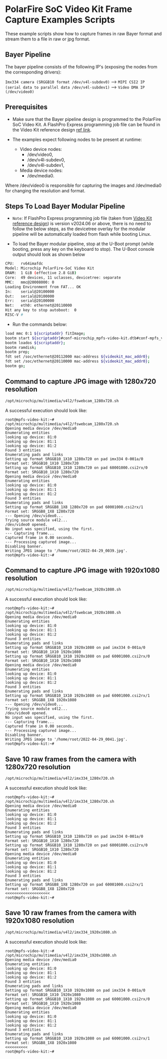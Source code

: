 # PolarFire SoC Video Kit Frame Capture Examples Scripts

These example scripts show how to capture frames in raw Bayer format and stream them to a file in raw or jpg format.

## Bayer Pipeline

The bayer pipeline consists of the following IP's (exposing the nodes from the corresponding drivers):

`Imx334 camera (SRGGB10 format /dev/v4l-subdev0)` --> `MIPI CSI2 IP (serial data to parallel data /dev/v4l-subdev1)` --> `Video DMA IP (/dev/video0)`

## Prerequisites

- Make sure that the Bayer pipeline design is programmed to the PolarFire SoC Video Kit. A FlashPro Express programming job file can be found in the Video Kit reference design [ref link](https://mi-v-ecosystem.github.io/redirects/releases-video-kit-reference-design).

- The examples expect following nodes to be present at runtime:
  - Video device nodes:
    - /dev/video0,
    - /dev/v4l-subdev0,
    - /dev/v4l-subdev1,
  - Media device nodes:
    - /dev/media0.

Where /dev/video0 is responsible for capturing the images and /dev/media0 for changing the resolution and format.

## Steps To Load Bayer Modular Pipeline

- `Note`: If FlashPro Express programming job file (taken from [Video Kit reference design](https://mi-v-ecosystem.github.io/redirects/releases-video-kit-reference-design)) is version v2024.06 or above, there is no need to follow the below steps, as the devicetree overlay for the modular pipeline will be automatically loaded from flash while booting Linux.

- To load the Bayer modular pipeline, stop at the U-Boot prompt (while booting, press any key on the keyboard to stop). The U-Boot console output should look as shown below

```sh
CPU:   rv64imafdc
Model: Microchip PolarFire-SoC Video Kit
DRAM:  1 GiB (effective 2.8 GiB)
Core:  49 devices, 11 uclasses, devicetree: separate
MMC:   mmc@20008000: 0
Loading Environment from FAT... OK
In:    serial@20100000
Out:   serial@20100000
Err:   serial@20100000
Net:   eth0: ethernet@20110000
Hit any key to stop autoboot:  0
RISC-V #
```

- Run the commands below:

```sh
load mmc 0:1 ${scriptaddr} fitImage;
bootm start ${scriptaddr}#conf-microchip_mpfs-video-kit.dtb#conf-mpfs_video_bayer.dtbo;
bootm loados ${scriptaddr};
bootm ramdisk;
bootm prep;
fdt set /soc/ethernet@20112000 mac-address ${videokit_mac_addr0};
fdt set /soc/ethernet@20110000 mac-address ${videokit_mac_addr0};
bootm go;
```

## Command to capture JPG image with 1280x720 resolution

```sh
/opt/microchip/multimedia/v4l2/fswebcam_1280x720.sh
```

A successful execution should look like:

```text
root@mpfs-video-kit:~# /opt/microchip/multimedia/v4l2/fswebcam_1280x720.sh
Opening media device /dev/media0
Enumerating entities
looking up device: 81:0
looking up device: 81:1
looking up device: 81:2
Found 3 entities
Enumerating pads and links
Setting up format SRGGB10_1X10 1280x720 on pad imx334 0-001a/0
Format set: SRGGB10_1X10 1280x720
Setting up format SRGGB10_1X10 1280x720 on pad 60001000.csi2rx/0
Format set: SRGGB10_1X10 1280x720
Opening media device /dev/media0
Enumerating entities
looking up device: 81:0
looking up device: 81:1
looking up device: 81:2
Found 3 entities
Enumerating pads and links
Setting up format SRGGB8_1X8 1280x720 on pad 60001000.csi2rx/1
Format set: SRGGB8_1X8 1280x720
--- Opening /dev/video0...
Trying source module v4l2...
/dev/video0 opened.
No input was specified, using the first.
--- Capturing frame...
Captured frame in 0.00 seconds.
--- Processing captured image...
Disabling banner.
Writing JPEG image to '/home/root/2022-04-29_0039.jpg'.
root@mpfs-video-kit:~#

```

## Command to capture JPG image with 1920x1080 resolution

```sh
/opt/microchip/multimedia/v4l2/fswebcam_1920x1080.sh
```

A successful execution should look like:

```text
root@mpfs-video-kit:~# /opt/microchip/multimedia/v4l2/fswebcam_1920x1080.sh
Opening media device /dev/media0
Enumerating entities
looking up device: 81:0
looking up device: 81:1
looking up device: 81:2
Found 3 entities
Enumerating pads and links
Setting up format SRGGB10_1X10 1920x1080 on pad imx334 0-001a/0
Format set: SRGGB10_1X10 1920x1080
Setting up format SRGGB10_1X10 1920x1080 on pad 60001000.csi2rx/0
Format set: SRGGB10_1X10 1920x1080
Opening media device /dev/media0
Enumerating entities
looking up device: 81:0
looking up device: 81:1
looking up device: 81:2
Found 3 entities
Enumerating pads and links
Setting up format SRGGB10_1X10 1920x1080 on pad 60001000.csi2rx/1
Format set: SRGGB8_1X8 1920x1080
--- Opening /dev/video0...
Trying source module v4l2...
/dev/video0 opened.
No input was specified, using the first.
--- Capturing frame...
Captured frame in 0.00 seconds.
--- Processing captured image...
Disabling banner.
Writing JPEG image to '/home/root/2022-04-29_0041.jpg'.
root@mpfs-video-kit:~#

```

## Save 10 raw frames from the camera with 1280x720 resolution

```sh
/opt/microchip/multimedia/v4l2/imx334_1280x720.sh
```

A successful execution should look like:

```text
root@mpfs-video-kit:~# /opt/microchip/multimedia/v4l2/imx334_1280x720.sh
Opening media device /dev/media0
Enumerating entities
looking up device: 81:0
looking up device: 81:1
looking up device: 81:2
Found 3 entities
Enumerating pads and links
Setting up format SRGGB10_1X10 1280x720 on pad imx334 0-001a/0
Format set: SRGGB10_1X10 1280x720
Setting up format SRGGB10_1X10 1280x720 on pad 60001000.csi2rx/0
Format set: SRGGB10_1X10 1280x720
Opening media device /dev/media0
Enumerating entities
looking up device: 81:0
looking up device: 81:1
looking up device: 81:2
Found 3 entities
Enumerating pads and links
Setting up format SRGGB8_1X8 1280x720 on pad 60001000.csi2rx/1
Format set: SRGGB8_1X8 1280x720
<<<<<<<<<<<<<<<<<<<<
root@mpfs-video-kit:~#
```

## Save 10 raw frames from the camera with 1920x1080 resolution

```sh
/opt/microchip/multimedia/v4l2/imx334_1920x1080.sh
```

A successful execution should look like:

```text
root@mpfs-video-kit:~# /opt/microchip/multimedia/v4l2/imx334_1920x1080.sh
Opening media device /dev/media0
Enumerating entities
looking up device: 81:0
looking up device: 81:1
looking up device: 81:2
Found 3 entities
Enumerating pads and links
Setting up format SRGGB10_1X10 1920x1080 on pad imx334 0-001a/0
Format set: SRGGB10_1X10 1920x1080
Setting up format SRGGB10_1X10 1920x1080 on pad 60001000.csi2rx/0
Format set: SRGGB10_1X10 1920x1080
Opening media device /dev/media0
Enumerating entities
looking up device: 81:0
looking up device: 81:1
looking up device: 81:2
Found 3 entities
Enumerating pads and links
Setting up format SRGGB10_1X10 1920x1080 on pad 60001000.csi2rx/1
Format set: SRGGB8_1X8 1920x1080
<<<<<<<<<<
root@mpfs-video-kit:~#
